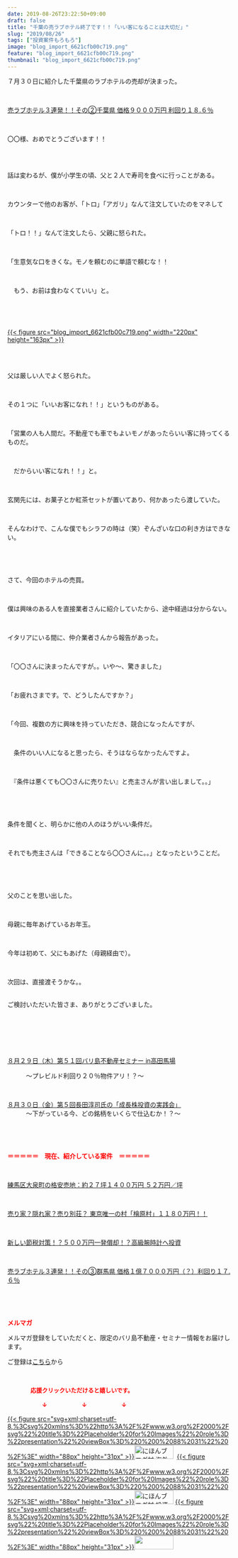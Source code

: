 ```yaml
---
date: 2019-08-26T23:22:50+09:00
draft: false
title: "千葉の売ラブホテル終了です！！「いい客になることは大切だ」"
slug: "2019/08/26"
tags: ["投資案件もろもろ"]
image: "blog_import_6621cfb00c719.png"
feature: "blog_import_6621cfb00c719.png"
thumbnail: "blog_import_6621cfb00c719.png"
---
```

<p>７月３０日に紹介した千葉県のラブホテルの売却が決まった。</p><p> </p><p><a href="https://ameblo.jp/baliclub/entry-12499583728.html" target="_blank">売ラブホテル３連発！！その②千葉県 価格９０００万円 利回り１８.６％</a></p><p> </p><p>〇〇様、おめでとうございます！！</p><p> </p><p><br/>話は変わるが、僕が小学生の頃、父と２人で寿司を食べに行っことがある。</p><p> </p><p>カウンターで他のお客が、「トロ」「アガリ」なんて注文していたのをマネして</p><p> </p><p>「トロ！！」なんて注文したら、父親に怒られた。</p><p> </p><p>「生意気な口をきくな。モノを頼むのに単語で頼むな！！</p><p> </p><p>　もう、お前は食わなくていい」と。</p><p> </p><p> </p><p><a href="blog_import_6621cfb00c719.png">{{< figure src="blog_import_6621cfb00c719.png" width="220px" height="163px" >}}</a></p><p> </p><p><br/>父は厳しい人でよく怒られた。</p><p> </p><p>その１つに「いいお客になれ！！」というものがある。</p><p> </p><p>「営業の人も人間だ。不動産でも車でもよいモノがあったらいい客に持ってくるものだ。</p><p> </p><p>　だからいい客になれ！！」と。</p><p> </p><p>玄関先には、お菓子とか紅茶セットが置いてあり、何かあったら渡していた。</p><p> </p><p>そんなわけで、こんな僕でもシラフの時は（笑）ぞんざいな口の利き方はできない。</p><p> </p><p> </p><p>さて、今回のホテルの売買。</p><p> </p><p>僕は興味のある人を直接業者さんに紹介していたから、途中経過は分からない。</p><p> </p><p>イタリアにいる間に、仲介業者さんから報告があった。</p><p> </p><p>「〇〇さんに決まったんですが。。いや～、驚きました」</p><p> </p><p>「お疲れさまです。で、どうしたんですか？」</p><p> </p><p>「今回、複数の方に興味を持っていただき、競合になったんですが、</p><p> </p><p>　条件のいい人になると思ったら、そうはならなかったんですよ。</p><p> </p><p>　『条件は悪くても〇〇さんに売りたい』と売主さんが言い出しまして。。」</p><p> </p><p> </p><p>条件を聞くと、明らかに他の人のほうがいい条件だ。</p><p> </p><p>それでも売主さんは「できることなら〇〇さんに。。」となったということだ。</p><p> </p><p> </p><p>父のことを思い出した。</p><p> </p><p>母親に毎年あげているお年玉。</p><p> </p><p>今年は初めて、父にもあげた（母親経由で）。</p><p> </p><p>次回は、直接渡そうかな。。</p><p><br/>ご検討いただいた皆さま、ありがとうございました。</p><p> </p><p> </p><p> </p><p><a href="https://ameblo.jp/baliclub/entry-12507201622.html" target="_blank">８月２９日（木）第５１回バリ島不動産セミナー in高田馬場</a></p><p>　　　～プレビルド利回り２０％物件アリ！？～</p><p> </p><p><a href="https://ameblo.jp/baliclub/entry-12507160664.html" target="_blank">８月３０日（金）第５回長田淳司氏の「成長株投資の実践会」</a><br/>　　　～下がっている今、どの銘柄をいくらで仕込むか！？～</p><p> </p><p> </p><p><span style="font-weight: bold;"><span style="color: rgb(255, 0, 0);">＝＝＝＝＝　現在、紹介している案件　＝＝＝＝＝</span></span></p><p> </p><p><a href="https://ameblo.jp/baliclub/entry-12499861777.html" target="_blank">練馬区大泉町の格安売地：約２７坪１４００万円 ５２万円／坪</a></p><p> </p><p><a href="https://ameblo.jp/baliclub/entry-12500415311.html" target="_blank">売り家？隠れ家？売り別荘？ 東京唯一の村「檜原村」１１８０万円！！</a></p><p> </p><p><a href="https://ameblo.jp/baliclub/entry-12492433937.html" target="_blank">新しい節税対策！？５００万円一発償却！？高級腕時計へ投資</a></p><p> </p><p><a href="https://ameblo.jp/baliclub/entry-12504218353.html" target="_blank">売ラブホテル３連発！！その③群馬県 価格１億７０００万円（？）利回り１７.６％</a></p><p> </p><p> </p><p><span style="font-weight: bold;"><span style="color: rgb(255, 0, 0);">メルマガ</span></span></p><p>メルマガ登録をしていただくと、限定のバリ島不動産・セミナー情報をお届けします。</p><p>ご登録は<a href="f9eeVI" target="_blank">こちら</a>から</p><p style="text-align: center;"> </p><p><font color="#ff0000" size="2"><strong>　　　　応援クリックいただけると嬉しいです。</strong></font></p><p><font color="#ff0000" size="2"><strong>　　　　　　↓　　　　　　↓　　　　　　↓</strong></font></p><p><a href="ranking.html?p_cid=01260127" id="&amp;blogmura_banner">{{< figure src="svg+xml;charset=utf-8,%3Csvg%20xmlns%3D%22http%3A%2F%2Fwww.w3.org%2F2000%2Fsvg%22%20title%3D%22Placeholder%20for%20Images%22%20role%3D%22presentation%22%20viewBox%3D%220%200%2088%2031%22%20%2F%3E" width="88px" height="31px" >}}<noscript><img alt="にほんブログ村 海外生活ブログ バリ島情報へ" border="0" height="31" src="//overseas.blogmura.com/bali/img/bali88_31.gif" width="88"></noscript></a>  <a href="ranking.html?p_cid=01260127" id="&amp;blogmura_banner">{{< figure src="svg+xml;charset=utf-8,%3Csvg%20xmlns%3D%22http%3A%2F%2Fwww.w3.org%2F2000%2Fsvg%22%20title%3D%22Placeholder%20for%20Images%22%20role%3D%22presentation%22%20viewBox%3D%220%200%2088%2031%22%20%2F%3E" width="88px" height="31px" >}}<noscript><img alt="にほんブログ村 投資ブログ 不動産投資へ" border="0" height="31" src="//investment.blogmura.com/hudousantoushi/img/hudousantoushi88_31.gif" width="88"></noscript></a> <a href="link.php?1804582" title="人気ブログランキングへ">{{< figure src="svg+xml;charset=utf-8,%3Csvg%20xmlns%3D%22http%3A%2F%2Fwww.w3.org%2F2000%2Fsvg%22%20title%3D%22Placeholder%20for%20Images%22%20role%3D%22presentation%22%20viewBox%3D%220%200%2088%2031%22%20%2F%3E" width="88px" height="31px" >}}<noscript><img border="0" height="31" src="https://blog.with2.net/img/banner/banner_22.gif" width="88"></noscript></a></p>

